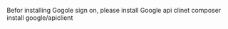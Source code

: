 Befor installing Gogole sign on, please install Google api clinet
composer install google/apiclient
